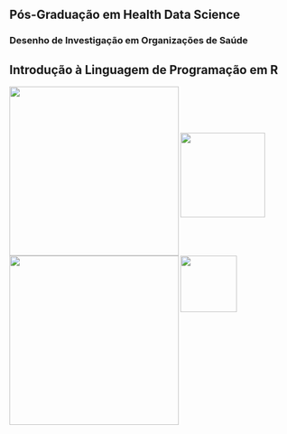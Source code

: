 ## Pós-Graduação em Health Data Science 
### Desenho de Investigação em Organizações de Saúde


## Introdução à Linguagem de Programação em R

<img src="https://github.com/CarinaSilva/Introducao-Linguagem-de-Programacao-em-R/blob/main/Logos.png" width=300 align=left> <br />
 <br />
<img src="https://github.com/CarinaSilva/Introducao-Linguagem-de-Programacao-em-R/blob/main/Logo_PGpng" width=300 align=left> <br />

 <br />
<img src="https://github.com/CarinaSilva/Introducao-Linguagem-de-Programacao-em-R/blob/main/logo_R.png" width=100 align=left> 
<img src="https://github.com/CarinaSilva/Introducao-Linguagem-de-Programacao-em-R/blob/main/logo_RSudio.png" width=150 align=rigth> <br />


<br />
<br />


   

  
  


